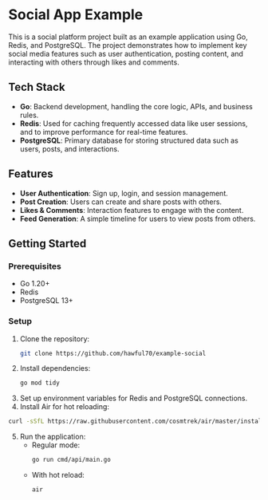# Social App Example

This is a social platform project built as an example application using Go, Redis, and PostgreSQL. The project demonstrates how to implement key social media features such as user authentication, posting content, and interacting with others through likes and comments.

## Tech Stack

- **Go**: Backend development, handling the core logic, APIs, and business rules.
- **Redis**: Used for caching frequently accessed data like user sessions, and to improve performance for real-time features.
- **PostgreSQL**: Primary database for storing structured data such as users, posts, and interactions.

## Features

- **User Authentication**: Sign up, login, and session management.
- **Post Creation**: Users can create and share posts with others.
- **Likes & Comments**: Interaction features to engage with the content.
- **Feed Generation**: A simple timeline for users to view posts from others.

## Getting Started

### Prerequisites

- Go 1.20+
- Redis
- PostgreSQL 13+

### Setup

1. Clone the repository:
   ```bash
   git clone https://github.com/hawful70/example-social
   ```
2. Install dependencies:
   ```bash
   go mod tidy
   ```
3. Set up environment variables for Redis and PostgreSQL connections.
4. Install Air for hot reloading:
  ```bash
  curl -sSfL https://raw.githubusercontent.com/cosmtrek/air/master/install.sh | sh
  ```
5. Run the application:
   - Regular mode:
     ```bash
     go run cmd/api/main.go
     ```
   - With hot reload:
     ```bash
     air
     ```